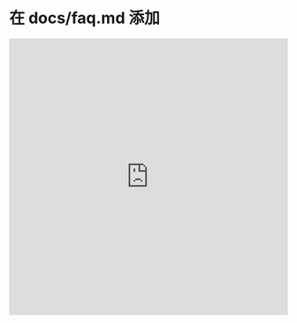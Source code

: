 # 在 docs/faq.md 添加
<iframe 
  src="https://tally.so/embed/wdN5Qq?alignLeft=1&hideTitle=1" 
  width="100%" 
  height="500" 
  frameborder="0" 
  marginheight="0" 
  marginwidth="0">
</iframe>